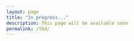 ```yaml
---
layout: page
title: "In progress..."
description: This page will be available soon
permalink: /tbd/
---
```

